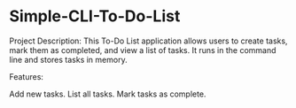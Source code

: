 # Simple-CLI-To-Do-List
Project Description: This To-Do List application allows users to create tasks, mark them as completed, and view a list of tasks. It runs in the command line and stores tasks in memory.

Features:

Add new tasks.
List all tasks.
Mark tasks as complete.
